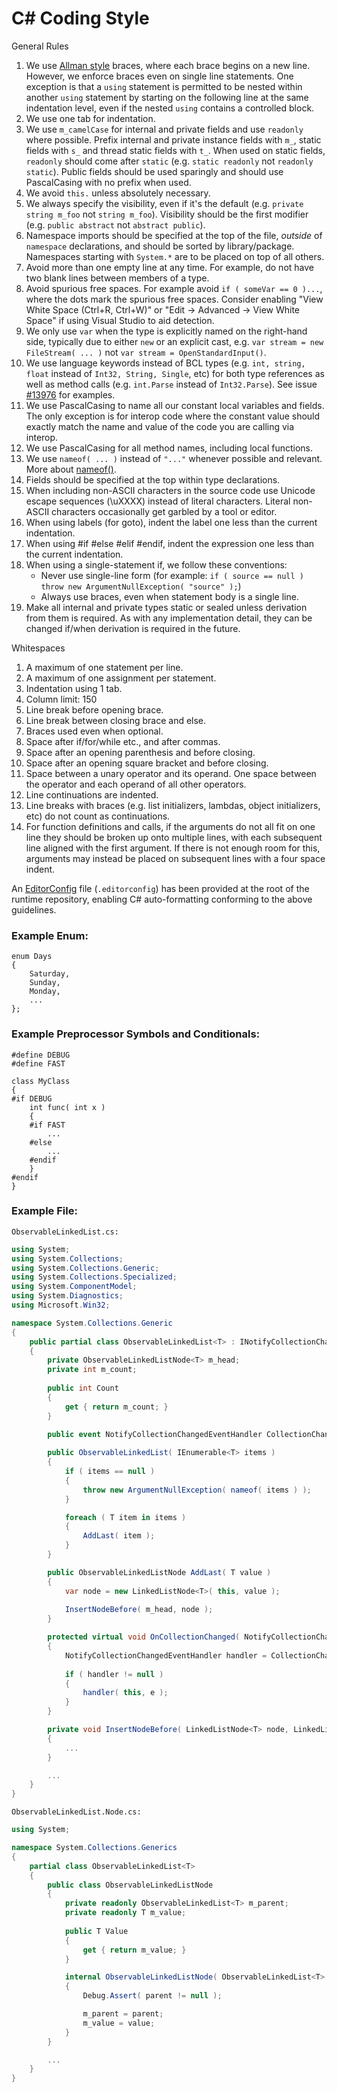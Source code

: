 C# Coding Style
===============

General Rules
1. We use [Allman style](http://en.wikipedia.org/wiki/Indent_style#Allman_style) braces, where each brace begins on a new line. However, we enforce braces even on single line statements. One exception is that a `using` statement is permitted to be nested within another `using` statement by starting on the following line at the same indentation level, even if the nested `using` contains a controlled block.
2. We use one tab for indentation.
3. We use `m_camelCase` for internal and private fields and use `readonly` where possible. Prefix internal and private instance fields with `m_`, static fields with `s_` and thread static fields with `t_`. When used on static fields, `readonly` should come after `static` (e.g. `static readonly` not `readonly static`).  Public fields should be used sparingly and should use PascalCasing with no prefix when used.
4. We avoid `this.` unless absolutely necessary.
5. We always specify the visibility, even if it's the default (e.g.
   `private string m_foo` not `string m_foo`). Visibility should be the first modifier (e.g.
   `public abstract` not `abstract public`).
6. Namespace imports should be specified at the top of the file, *outside* of
   `namespace` declarations, and should be sorted by library/package. Namespaces starting with `System.*`  are to be placed on top of all others.
7. Avoid more than one empty line at any time. For example, do not have two
   blank lines between members of a type.
8. Avoid spurious free spaces.
   For example avoid `if ( someVar == 0 )...`, where the dots mark the spurious free spaces.
   Consider enabling "View White Space (Ctrl+R, Ctrl+W)" or "Edit -> Advanced -> View White Space" if using Visual Studio to aid detection.
9. We only use `var` when the type is explicitly named on the right-hand side, typically due to either `new` or an explicit cast, e.g. `var stream = new FileStream( ... )` not `var stream = OpenStandardInput()`.
10. We use language keywords instead of BCL types (e.g. `int, string, float` instead of `Int32, String, Single`, etc) for both type references as well as method calls (e.g. `int.Parse` instead of `Int32.Parse`). See issue [#13976](https://github.com/dotnet/runtime/issues/13976) for examples.
11. We use PascalCasing to name all our constant local variables and fields. The only exception is for interop code where the constant value should exactly match the name and value of the code you are calling via interop.
12. We use PascalCasing for all method names, including local functions.
13. We use ```nameof( ... )``` instead of ```"..."``` whenever possible and relevant. More about [nameof()](https://docs.microsoft.com/en-us/dotnet/csharp/language-reference/operators/nameof).
14. Fields should be specified at the top within type declarations.
15. When including non-ASCII characters in the source code use Unicode escape sequences (\uXXXX) instead of literal characters. Literal non-ASCII characters occasionally get garbled by a tool or editor.
16. When using labels (for goto), indent the label one less than the current indentation.
17. When using #if #else #elif #endif, indent the expression one less than the current indentation.
18. When using a single-statement if, we follow these conventions:
    - Never use single-line form (for example: `if ( source == null ) throw new ArgumentNullException( "source" );`)
    - Always use braces, even when statement body is a single line.    
19. Make all internal and private types static or sealed unless derivation from them is required.  As with any implementation detail, they can be changed if/when derivation is required in the future.

Whitespaces
1. A maximum of one statement per line.
2. A maximum of one assignment per statement.
3. Indentation using 1 tab.
4. Column limit: 150
5. Line break before opening brace.
6. Line break between closing brace and else.
7. Braces used even when optional.
8. Space after if/for/while etc., and after commas.
9. Space after an opening parenthesis and before closing.
10. Space after an opening square bracket and before closing.
11. Space between a unary operator and its operand. One space between the operator and each operand of all other operators.
12. Line continuations are indented.
13. Line breaks with braces (e.g. list initializers, lambdas, object initializers, etc) do not count as continuations.
14. For function definitions and calls, if the arguments do not all fit on one line they should be broken up onto multiple lines, with each subsequent line aligned with the first argument. If there is not enough room for this, arguments may instead be placed on subsequent lines with a four space indent.

An [EditorConfig](https://editorconfig.org "EditorConfig homepage") file (`.editorconfig`) has been provided at the root of the runtime repository, enabling C# auto-formatting conforming to the above guidelines.

### Example Enum:

```
enum Days
{
	Saturday,
	Sunday,
	Monday,
	...
};
```

### Example Preprocessor Symbols and Conditionals:

```
#define DEBUG
#define FAST

class MyClass
{
#if DEBUG
	int func( int x )
	{
	#if FAST
		...
	#else
		...
	#endif
	}
#endif
}
```

### Example File:

``ObservableLinkedList.cs:``

```C#
using System;
using System.Collections;
using System.Collections.Generic;
using System.Collections.Specialized;
using System.ComponentModel;
using System.Diagnostics;
using Microsoft.Win32;

namespace System.Collections.Generic
{
	public partial class ObservableLinkedList<T> : INotifyCollectionChanged, INotifyPropertyChanged
	{
		private ObservableLinkedListNode<T> m_head;
		private int m_count;
		
		public int Count 
		{
			get { return m_count; }
		}
		
		public event NotifyCollectionChangedEventHandler CollectionChanged;

		public ObservableLinkedList( IEnumerable<T> items )
		{
			if ( items == null )
			{
				throw new ArgumentNullException( nameof( items ) );
			}

			foreach ( T item in items )
			{
				AddLast( item );
			}
		}

		public ObservableLinkedListNode AddLast( T value )
		{
			var node = new LinkedListNode<T>( this, value );
			
			InsertNodeBefore( m_head, node );
		}

		protected virtual void OnCollectionChanged( NotifyCollectionChangedEventArgs e )
		{
			NotifyCollectionChangedEventHandler handler = CollectionChanged;
			
			if ( handler != null )
			{
				handler( this, e );
			}
		}

		private void InsertNodeBefore( LinkedListNode<T> node, LinkedListNode<T> newNode )
		{
			...
		}

		...
	}
}
```

``ObservableLinkedList.Node.cs:``

```C#
using System;

namespace System.Collections.Generics
{
	partial class ObservableLinkedList<T>
	{
		public class ObservableLinkedListNode
		{
			private readonly ObservableLinkedList<T> m_parent;
			private readonly T m_value;
			
			public T Value
			{
				get { return m_value; }
			}

			internal ObservableLinkedListNode( ObservableLinkedList<T> parent, T value )
			{
				Debug.Assert( parent != null );

				m_parent = parent;
				m_value = value;
			}
		}

		...
	}
}
```
